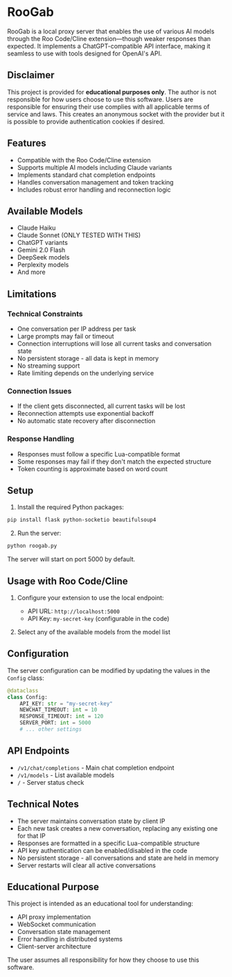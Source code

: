# RooGab

RooGab is a local proxy server that enables the use of various AI models through the Roo Code/Cline extension—though weaker responses than expected. It implements a ChatGPT-compatible API interface, making it seamless to use with tools designed for OpenAI's API.

## Disclaimer

This project is provided for **educational purposes only**. The author is not responsible for how users choose to use this software. Users are responsible for ensuring their use complies with all applicable terms of service and laws. This creates an anonymous socket with the provider but it is possible to provide authentication cookies if desired.

## Features

- Compatible with the Roo Code/Cline extension
- Supports multiple AI models including Claude variants
- Implements standard chat completion endpoints
- Handles conversation management and token tracking
- Includes robust error handling and reconnection logic

## Available Models

- Claude Haiku
- Claude Sonnet (ONLY TESTED WITH THIS)
- ChatGPT variants
- Gemini 2.0 Flash
- DeepSeek models
- Perplexity models
- And more

## Limitations

### Technical Constraints
- One conversation per IP address per task
- Large prompts may fail or timeout
- Connection interruptions will lose all current tasks and conversation state
- No persistent storage - all data is kept in memory
- No streaming support
- Rate limiting depends on the underlying service

### Connection Issues
- If the client gets disconnected, all current tasks will be lost
- Reconnection attempts use exponential backoff
- No automatic state recovery after disconnection

### Response Handling
- Responses must follow a specific Lua-compatible format
- Some responses may fail if they don't match the expected structure
- Token counting is approximate based on word count

## Setup

1. Install the required Python packages:
```bash
pip install flask python-socketio beautifulsoup4
```

2. Run the server:
```bash
python roogab.py
```

The server will start on port 5000 by default.

## Usage with Roo Code/Cline

1. Configure your extension to use the local endpoint:
   - API URL: `http://localhost:5000`
   - API Key: `my-secret-key` (configurable in the code)

2. Select any of the available models from the model list

## Configuration

The server configuration can be modified by updating the values in the `Config` class:

```python
@dataclass
class Config:
    API_KEY: str = "my-secret-key"
    NEWCHAT_TIMEOUT: int = 10
    RESPONSE_TIMEOUT: int = 120
    SERVER_PORT: int = 5000
    # ... other settings
```

## API Endpoints

- `/v1/chat/completions` - Main chat completion endpoint
- `/v1/models` - List available models
- `/` - Server status check

## Technical Notes

- The server maintains conversation state by client IP
- Each new task creates a new conversation, replacing any existing one for that IP
- Responses are formatted in a specific Lua-compatible structure
- API key authentication can be enabled/disabled in the code
- No persistent storage - all conversations and state are held in memory
- Server restarts will clear all active conversations

## Educational Purpose

This project is intended as an educational tool for understanding:
- API proxy implementation
- WebSocket communication
- Conversation state management
- Error handling in distributed systems
- Client-server architecture

The user assumes all responsibility for how they choose to use this software.
